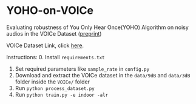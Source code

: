 # YOHO-on-VOICe

Evaluating robustness of You Only Hear Once(YOHO) Algorithm on noisy audios in the VOICe Dataset ([preprint](https://arxiv.org/abs/2111.01205))

VOICe Dataset Link, click [here](https://zenodo.org/record/3514950).


Instructions:
0. Install `requirements.txt`
1. Set required parameters like `sample_rate` in `config.py`
2. Download and extract the VOICe dataset in the `data/9dB` and `data/3dB` folder inside the `VOICe/` folder
3. Run `python process_dataset.py`
4. Run `python train.py -e indoor -alr`